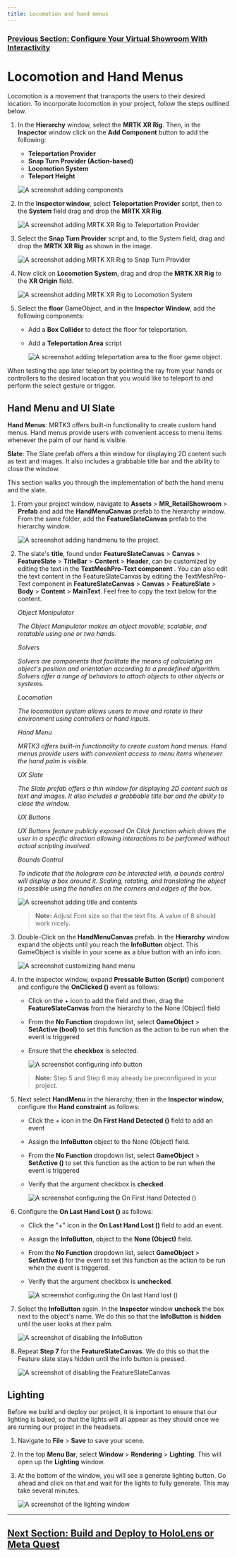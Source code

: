 ```yaml
---
title: Locomotion and hand menus
---
```

### [Previous Section: Configure Your Virtual Showroom With Interactivity](3-configure-virtual-showroom.md)

# Locomotion and Hand Menus

Locomotion is a movement that transports the users to their desired location. To incorporate locomotion in your project, follow the steps outlined below.

1. In the **Hierarchy** window, select the **MRTK XR Rig**. Then, in the **Inspector** window click on the **Add Component** button to add the following:

    - **Teleportation Provider**
    - **Snap Turn Provider (Action-based)**
    - **Locomotion System**
    - **Teleport Height**

    ![A screenshot adding components](img/components.png)

2. In the **Inspector window**, select **Teleportation Provider** script, then to the **System** field drag and drop the **MRTK XR Rig**.

    ![A screenshot adding MRTK XR Rig to Teleportation Provider](img/select-teleportation-provider.png)

3. Select the **Snap Turn Provider** script and, to the System field, drag and drop the **MRTK XR Rig** as shown in the image.  

    ![A screenshot adding MRTK XR Rig to Snap Turn Provider](img/select-snap-turn-provider.png)

4. Now click on **Locomotion System**, drag and drop the **MRTK XR Rig** to the **XR Origin** field.

    ![A screenshot adding MRTK XR Rig to Locomotion System](img/select-locomotion-system.png)

5. Select the **floor** GameObject, and in the **Inspector Window**, add the following components:

    - Add a **Box Collider** to detect the floor for teleportation.
    - Add a **Teleportation Area** script

        ![A screenshot adding teleportation area to the floor game object.](img/add-teleportion-area-and-box-collider.png)

When testing the app later teleport by pointing the ray from your hands or controllers to the desired location that you would like to teleport to and perform the select gesture or trigger.

## Hand Menu and UI Slate

**Hand Menus**: MRTK3 offers built-in functionality to create custom hand menus. Hand menus provide users with convenient access to menu items whenever the palm of our hand is visible.

**Slate**: The Slate prefab offers a thin window for displaying 2D content such as text and images. It also includes a grabbable title bar and the ability to close the window.

This section walks you through the implementation of both the hand menu and the slate.

1. From your project window, navigate to **Assets** > **MR_RetailShowroom** > **Prefab** and add the **HandMenuCanvas** prefab to the hierarchy window. From the same folder, add the **FeatureSlateCanvas** prefab to the hierarchy window.

    ![A screenshot adding handmenu to the project.](img/hand-menu.png)

2. The slate's **title**, found under **FeatureSlateCanvas** > **Canvas** > **FeatureSlate** > **TitleBar** > **Content** > **Header**, can be customized by editing the text in the **TextMeshPro-Text component** . You can also edit the text content in the FeatureSlateCanvas by editing the TextMeshPro-Text component in **FeatureSlateCanvas** > **Canvas** > **FeatureSlate** > **Body** > **Content** > **MainText**. Feel free to copy the text below for the content.

    *Object Manipulator*

    *The Object Manipulator makes an object movable, scalable, and rotatable using one or two hands.*
  
    *Solvers*

    *Solvers are components that facilitate the means of calculating an object's position and orientation according to a predefined algorithm. Solvers offer a range of behaviors to attach objects to other objects or systems.*
  
    *Locomotion*
  
    *The locomotion system allows users to move and rotate in their environment using controllers or hand inputs.*

    *Hand Menu*

    *MRTK3 offers built-in functionality to create custom hand menus. Hand menus provide users with convenient access to menu items whenever the hand palm is visible.*

    *UX Slate*
  
    *The Slate prefab offers a thin window for displaying 2D content such as text and images. It also includes a grabbable title bar and the ability to close the window.*

    *UX Buttons*

    *UX Buttons feature publicly exposed On Click function which drives the user in a specific direction allowing interactions to be performed without actual scripting involved.*

    *Bounds Control*

    *To indicate that the hologram can be interacted with, a bounds control will display a box around it. Scaling, rotating, and translating the object is possible using the handles on the corners and edges of the box.*

    ![A screenshot adding title and contents](img/feature-slate.png)
        
    > **Note:** Adjust Font size so that the text fits. A value of 8 should work nicely. 

3. Double-Click on the **HandMenuCanvas** prefab. In the **Hierarchy** window expand the objects until you reach the **InfoButton** object. This GameObject is visible in your scene as a blue button with an info icon. 

    ![A screenshot customizing hand menu](img/customize-hand-menu.png)

4. In the inspector window, expand **Pressable Button (Script)**  component and configure the **OnClicked ()** event as follows:

    - Click on the + icon to add the field and then, drag the **FeatureSlateCanvas** from the hierarchy to the None (Object) field

    - From the **No Function** dropdown list, select **GameObject** > **SetActive (bool)** to set this function as the action to be run when the event is triggered

    - Ensure that the **checkbox** is selected.

        ![A screenshot configuring info button](img/button-info.png)

    >**Note:**
    > Step 5 and Step 6 may already be preconfigured in your project.

5. Next select **HandMenu** in the hierarchy, then in the **Inspector window**, configure the **Hand constraint** as follows:

    - Click the + icon in the **On First Hand Detected ()** field to add an event

    - Assign the **InfoButton** object to the None (Object) field.

    - From the **No Function** dropdown list, select **GameObject** > **SetActive ()** to set this function as the action to be run when the event is triggered

    - Verify that the argument checkbox is **checked**.

        ![A screenshot configuring the On First Hand Detected ()](img/on-first-hand-detected.png)

6. Configure the **On Last Hand Lost ()** as follows:

    - Click the "+" icon in the **On Last Hand Lost ()** field to add an event.

    - Assign the **InfoButton**, object to the **None (Object)** field.

    - From the **No Function** dropdown list, select **GameObject** > **SetActive ()** for the event to set this function as the action to be run when the event is triggered.

    - Verify that the argument checkbox is **unchecked**.

        ![A screenshot configuring the On last Hand lost ()](img/on-last-hand-lost.png)

7. Select the **InfoButton** again. In the **Inspector** window **uncheck** the box next to the object's name. We do this so that the **InfoButton** is **hidden** until the user looks at their palm.

    ![A screenshot of disabling the InfoButton](img/disable-InfoButton.png)

8. Repeat **Step 7** for the **FeatureSlateCanvas**. We do this so that the Feature slate stays hidden until the info button is pressed.

    ![A screenshot of disabling the FeatureSlateCanvas](img/disable-FeatureSlateCanvas.png)

## Lighting

Before we build and deploy our project, it is important to ensure that our lighting is baked, so that the lights will all appear as they should once we are running our project in the headsets.

1. Navigate to **File** > **Save** to save your scene. 

2. In the top **Menu Bar**, select **Window** > **Rendering** > **Lighting**. This will open up the **Lighting** window.

3. At the bottom of the window, you will see a generate lighting button. Go ahead and click on that and wait for the lights to fully generate. This may take several minutes.

    ![A screenshot of the lighting window](img/bake-lights.png)


---
## [Next Section: Build and Deploy to HoloLens or Meta Quest](5-build-deploy.md)
